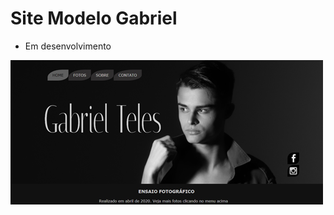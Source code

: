 # Site Modelo Gabriel
* Em desenvolvimento 

 ![](https://github.com/emersonn-e-coder/Site-Modelo-Gabriel/blob/master/imagens/gtgtgtg.png)
